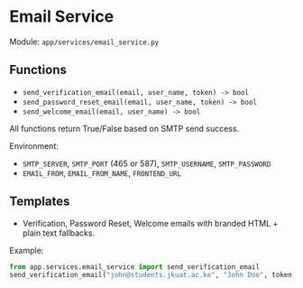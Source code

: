 # Email Service

Module: `app/services/email_service.py`

## Functions
- `send_verification_email(email, user_name, token) -> bool`
- `send_password_reset_email(email, user_name, token) -> bool`
- `send_welcome_email(email, user_name) -> bool`

All functions return True/False based on SMTP send success.

Environment:
- `SMTP_SERVER`, `SMTP_PORT` (465 or 587), `SMTP_USERNAME`, `SMTP_PASSWORD`
- `EMAIL_FROM`, `EMAIL_FROM_NAME`, `FRONTEND_URL`

## Templates
- Verification, Password Reset, Welcome emails with branded HTML + plain text fallbacks.

Example:
```python
from app.services.email_service import send_verification_email
send_verification_email("john@students.jkuat.ac.ke", "John Doe", token)
```
